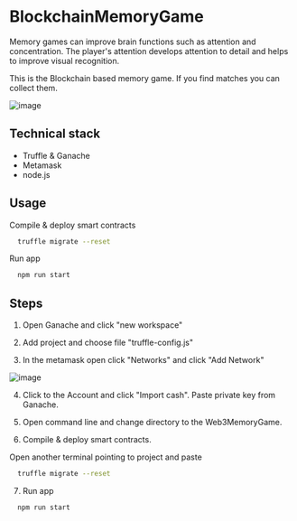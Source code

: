 ﻿# BlockchainMemoryGame
 
Memory games can improve brain functions such as attention and concentration. The player's attention develops attention to detail and helps to improve visual recognition.

This is the Blockchain based memory game. If you find matches you can collect them.

![image](https://user-images.githubusercontent.com/82282639/202164811-42ee07fe-8b14-4cb7-9478-b47228879de3.png)




## Technical stack

- Truffle & Ganache
- Metamask
- node.js
## Usage

Compile & deploy smart contracts 
```bash
  truffle migrate --reset
```
Run app
```bash
  npm run start
```


## Steps

1. Open Ganache and click "new workspace"

2. Add project and choose file "truffle-config.js"

3. In the metamask open click "Networks" and click "Add Network"

 ![image](https://user-images.githubusercontent.com/82282639/202163103-615dbbc8-7222-4bb4-8244-62903151c189.png)

4. Click to the Account and click "Import cash". Paste private key from Ganache.

5. Open command line and change directory to the Web3MemoryGame.

6.  Compile & deploy smart contracts.

Open another terminal pointing to project and paste
```bash
  truffle migrate --reset
```

7. Run app
```bash
  npm run start
```
